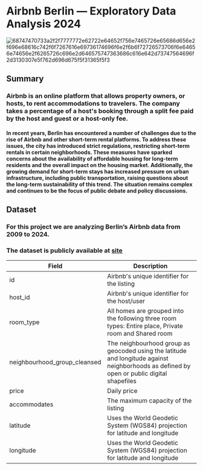 # **Airbnb Berlin — Exploratory Data Analysis 2024**
![68747470733a2f2f7777772e62722e64652f756e7465726e65686d656e2f696e68616c742f6f7267616e69736174696f6e2f6b6f72726573706f6e64656e74656e2f6265726c696e2d646575747363686c616e642d73747564696f2d3130307e5f762d696d675f5f31365f5f3](https://github.com/user-attachments/assets/399350a3-5647-4d31-aee6-0a010330ff9e)
## Summary
### Airbnb is an online platform that allows property owners, or hosts, to rent accommodations to travelers. The company takes a percentage of a host's booking through a split fee paid by the host and guest or a host-only fee.
#### In recent years, Berlin has encountered a number of challenges due to the rise of Airbnb and other short-term rental platforms. To address these issues, the city has introduced strict regulations, restricting short-term rentals in certain neighborhoods. These measures have sparked concerns about the availability of affordable housing for long-term residents and the overall impact on the housing market. Additionally, the growing demand for short-term stays has increased pressure on urban infrastructure, including public transportation, raising questions about the long-term sustainability of this trend. The situation remains complex and continues to be the focus of public debate and policy discussions.

## Dataset
### For this project we are analyzing Berlin’s Airbnb data from 2009 to 2024.
### The dataset is publicly available at [site](http://insideairbnb.com/get-the-data.html)

| Field                        | Description                                                                 |
|-----------------------------|-----------------------------------------------------------------------------|
| id                          | Airbnb's unique identifier for the listing                                 |
| host_id                     | Airbnb's unique identifier for the host/user                               |
| room_type                   | All homes are grouped into the following three room types: Entire place, Private room and Shared room |
| neighbourhood_group_cleansed| The neighbourhood group as geocoded using the latitude and longitude against neighborhoods as defined by open or public digital shapefiles |
| price                       | Daily price                                                                 |
| accommodates                | The maximum capacity of the listing                                        |
| latitude                    | Uses the World Geodetic System (WGS84) projection for latitude and longitude |
| longitude                   | Uses the World Geodetic System (WGS84) projection for latitude and longitude |
